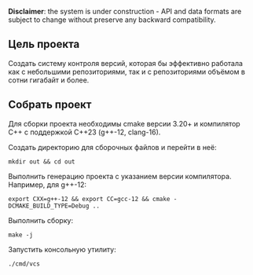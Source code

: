 **Disclaimer**: the system is under construction - API and data formats are subject to change without preserve any backward compatibility.

## Цель проекта

Создать систему контроля версий, которая бы эффективно работала как с небольшими репозиториями, так и с репозиториями объёмом в сотни гигабайт и более.


## Собрать проект

Для сборки проекта необходимы cmake версии 3.20+ и компилятор C++ с поддержкой C++23 (g++-12, clang-16).

Создать директорию для сборочных файлов и перейти в неё:
```
mkdir out && cd out
```

Выполнить генерацию проекта с указанием версии компилятора. Например, для g++-12:
```
export CXX=g++-12 && export CC=gcc-12 && cmake -DCMAKE_BUILD_TYPE=Debug ..
```

Выполнить сборку:
```
make -j
```

Запустить консольную утилиту:
```
./cmd/vcs
```
